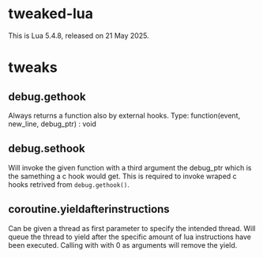 # tweaked-lua
This is Lua 5.4.8, released on 21 May 2025.

# tweaks

## debug.gethook
Always returns a function also by external hooks.
Type: function(event, new_line, debug_ptr) : void

## debug.sethook
Will invoke the given function with a third argument the debug_ptr which is the samething a c hook would get.
This is required to invoke wraped c hooks retrived from `debug.gethook()`.

## coroutine.yieldafterinstructions
Can be given a thread as first parameter to specify the intended thread.
Will queue the thread to yield after the specific amount of lua instructions have been executed.
Calling with with 0 as arguments will remove the yield.

